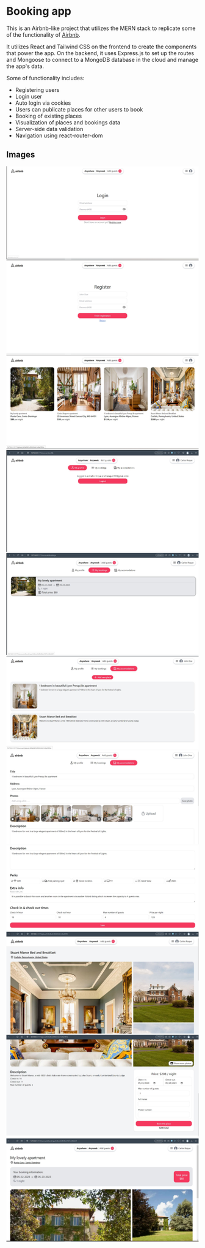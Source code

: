 # Booking app

This is an Airbnb-like project that utilizes the MERN stack to replicate some of the functionality of [Airbnb](https://www.airbnb.com).

It utilizes React and Tailwind CSS on the frontend to create the components that power the app. On the backend, it uses Express.js to set up the routes and Mongoose to connect to a MongoDB database in the cloud and manage the app's data.

Some of functionality includes:
- Registering users
- Login user
- Auto login via cookies
- Users can publicate places for other users to book
- Booking of existing places
- Visualization of places and bookings data
- Server-side data validation
- Navigation using react-router-dom

## Images

![Login page](./images/Capture2.JPG)
![Register page](./images/Capture1.JPG)
![Index page](./images/Capture.JPG)
![Profile page](./images/Capture11.JPG)
![Bookings page](./images/Capture9.JPG)
![Accomodations page](./images/Capture4.JPG)
![Accomodations form page](./images/Capture5.JPG)
![Accomodations form page](./images/Capture6.JPG)
![Place details page](./images/Capture7.JPG)
![Place details page](./images/Capture8.JPG)
![Booking details page](./images/Capture10.JPG)